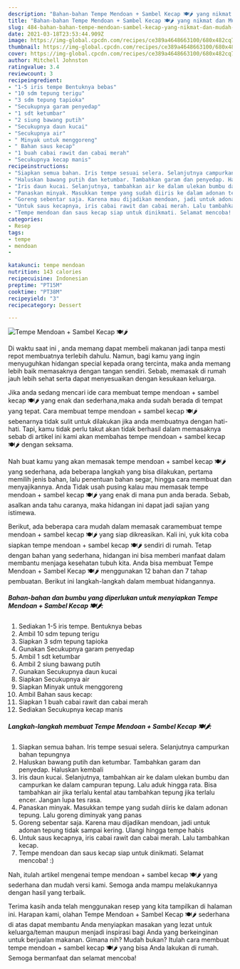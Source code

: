 ```yaml
---
description: "Bahan-bahan Tempe Mendoan + Sambel Kecap 🍽️🌶️ yang nikmat dan Mudah Dibuat"
title: "Bahan-bahan Tempe Mendoan + Sambel Kecap 🍽️🌶️ yang nikmat dan Mudah Dibuat"
slug: 484-bahan-bahan-tempe-mendoan-sambel-kecap-yang-nikmat-dan-mudah-dibuat
date: 2021-03-18T23:53:44.909Z
image: https://img-global.cpcdn.com/recipes/ce389a4648663100/680x482cq70/tempe-mendoan-sambel-kecap-🍽️🌶️-foto-resep-utama.jpg
thumbnail: https://img-global.cpcdn.com/recipes/ce389a4648663100/680x482cq70/tempe-mendoan-sambel-kecap-🍽️🌶️-foto-resep-utama.jpg
cover: https://img-global.cpcdn.com/recipes/ce389a4648663100/680x482cq70/tempe-mendoan-sambel-kecap-🍽️🌶️-foto-resep-utama.jpg
author: Mitchell Johnston
ratingvalue: 3.4
reviewcount: 3
recipeingredient:
- "1-5 iris tempe Bentuknya bebas"
- "10 sdm tepung terigu"
- "3 sdm tepung tapioka"
- "Secukupnya garam penyedap"
- "1 sdt ketumbar"
- "2 siung bawang putih"
- "Secukupnya daun kucai"
- "Secukupnya air"
- " Minyak untuk menggoreng"
- " Bahan saus kecap"
- "1 buah cabai rawit dan cabai merah"
- "Secukupnya kecap manis"
recipeinstructions:
- "Siapkan semua bahan. Iris tempe sesuai selera. Selanjutnya campurkan bahan tepungnya"
- "Haluskan bawang putih dan ketumbar. Tambahkan garam dan penyedap. Haluskan kembali"
- "Iris daun kucai. Selanjutnya, tambahkan air ke dalam ulekan bumbu dan campurkan ke dalam campuran tepung. Lalu aduk hingga rata. Bisa tambahkan air jika terlalu kental atau tambahkan tepung jika terlalu encer. Jangan lupa tes rasa."
- "Panaskan minyak. Masukkan tempe yang sudah diiris ke dalam adonan tepung. Lalu goreng diminyak yang panas"
- "Goreng sebentar saja. Karena mau dijadikan mendoan, jadi untuk adonan tepung tidak sampai kering. Ulangi hingga tempe habis"
- "Untuk saus kecapnya, iris cabai rawit dan cabai merah. Lalu tambahkan kecap."
- "Tempe mendoan dan saus kecap siap untuk dinikmati. Selamat mencoba! :)"
categories:
- Resep
tags:
- tempe
- mendoan
- 

katakunci: tempe mendoan  
nutrition: 143 calories
recipecuisine: Indonesian
preptime: "PT15M"
cooktime: "PT38M"
recipeyield: "3"
recipecategory: Dessert

---
```



![Tempe Mendoan + Sambel Kecap 🍽️🌶️](https://img-global.cpcdn.com/recipes/ce389a4648663100/680x482cq70/tempe-mendoan-sambel-kecap-🍽️🌶️-foto-resep-utama.jpg)

Di waktu  saat ini , anda memang dapat membeli makanan jadi tanpa mesti repot membuatnya terlebih dahulu. Namun, bagi kamu yang ingin menyuguhkan hidangan special kepada orang tercinta, maka anda memang lebih baik memasaknya dengan tangan sendiri. Sebab, memasak di rumah jauh lebih sehat serta dapat menyesuaikan dengan kesukaan keluarga.

Jika anda sedang mencari ide cara membuat tempe mendoan + sambel kecap 🍽️🌶️ yang enak dan sederhana,maka anda sudah berada di tempat yang tepat. Cara membuat tempe mendoan + sambel kecap 🍽️🌶️  sebenarnya tidak sulit untuk dilakukan jika anda membuatnya dengan hati-hati. Tapi, kamu tidak perlu takut akan tidak berhasil dalam memasaknya 
sebab di artikel ini kami akan membahas tempe mendoan + sambel kecap 🍽️🌶️ dengan seksama.  



Nah buat kamu yang akan memasak tempe mendoan + sambel kecap 🍽️🌶️ yang sederhana, ada beberapa langkah yang bisa dilakukan, pertama memilih jenis bahan, lalu penentuan bahan segar, hingga cara membuat dan menyajikannya. Anda Tidak usah pusing kalau mau memasak tempe mendoan + sambel kecap 🍽️🌶️ yang enak di mana pun anda berada. Sebab, asalkan anda  tahu caranya, maka hidangan ini dapat jadi sajian yang istimewa.

Berikut, ada beberapa cara mudah dalam memasak caramembuat tempe mendoan + sambel kecap 🍽️🌶️ yang siap dikreasikan. Kali ini, yuk kita coba siapkan tempe mendoan + sambel kecap 🍽️🌶️ sendiri di rumah. Tetap dengan bahan yang sederhana, hidangan ini bisa memberi manfaat dalam membantu menjaga kesehatan tubuh kita. Anda bisa membuat Tempe Mendoan + Sambel Kecap 🍽️🌶️ menggunakan 12 bahan dan 7 tahap pembuatan. Berikut ini langkah-langkah dalam membuat hidangannya.

<!--inarticleads1-->

##### Bahan-bahan dan bumbu yang diperlukan untuk menyiapkan Tempe Mendoan + Sambel Kecap 🍽️🌶️:

1. Sediakan 1-5 iris tempe. Bentuknya bebas
1. Ambil 10 sdm tepung terigu
1. Siapkan 3 sdm tepung tapioka
1. Gunakan Secukupnya garam penyedap
1. Ambil 1 sdt ketumbar
1. Ambil 2 siung bawang putih
1. Gunakan Secukupnya daun kucai
1. Siapkan Secukupnya air
1. Siapkan  Minyak untuk menggoreng
1. Ambil  Bahan saus kecap:
1. Siapkan 1 buah cabai rawit dan cabai merah
1. Sediakan Secukupnya kecap manis




<!--inarticleads2-->

##### Langkah-langkah membuat Tempe Mendoan + Sambel Kecap 🍽️🌶️:

1. Siapkan semua bahan. Iris tempe sesuai selera. Selanjutnya campurkan bahan tepungnya
1. Haluskan bawang putih dan ketumbar. Tambahkan garam dan penyedap. Haluskan kembali
1. Iris daun kucai. Selanjutnya, tambahkan air ke dalam ulekan bumbu dan campurkan ke dalam campuran tepung. Lalu aduk hingga rata. Bisa tambahkan air jika terlalu kental atau tambahkan tepung jika terlalu encer. Jangan lupa tes rasa.
1. Panaskan minyak. Masukkan tempe yang sudah diiris ke dalam adonan tepung. Lalu goreng diminyak yang panas
1. Goreng sebentar saja. Karena mau dijadikan mendoan, jadi untuk adonan tepung tidak sampai kering. Ulangi hingga tempe habis
1. Untuk saus kecapnya, iris cabai rawit dan cabai merah. Lalu tambahkan kecap.
1. Tempe mendoan dan saus kecap siap untuk dinikmati. Selamat mencoba! :)




Nah, itulah artikel mengenai  tempe mendoan + sambel kecap 🍽️🌶️  yang sederhana dan mudah versi kami. Semoga anda mampu melakukannya dengan hasil yang terbaik. 

Terima kasih anda telah menggunakan resep yang kita tampilkan di halaman ini. Harapan kami, olahan  Tempe Mendoan + Sambel Kecap 🍽️🌶️ sederhana di atas dapat membantu Anda menyiapkan masakan yang lezat untuk keluarga/teman maupun menjadi inspirasi bagi Anda yang berkeinginan untuk berjualan makanan. Gimana nih? Mudah bukan? Itulah cara membuat tempe mendoan + sambel kecap 🍽️🌶️ yang bisa Anda lakukan di rumah. Semoga bermanfaat dan selamat mencoba!

